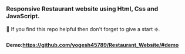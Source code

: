 ### Responsive Restaurant website using Html, Css and JavaScript.

🙏 If you find this repo helpful then don't forget to give a start ❇️.
#### Demo:https://github.com/yogesh45789/Restaurant_Website/#demo
